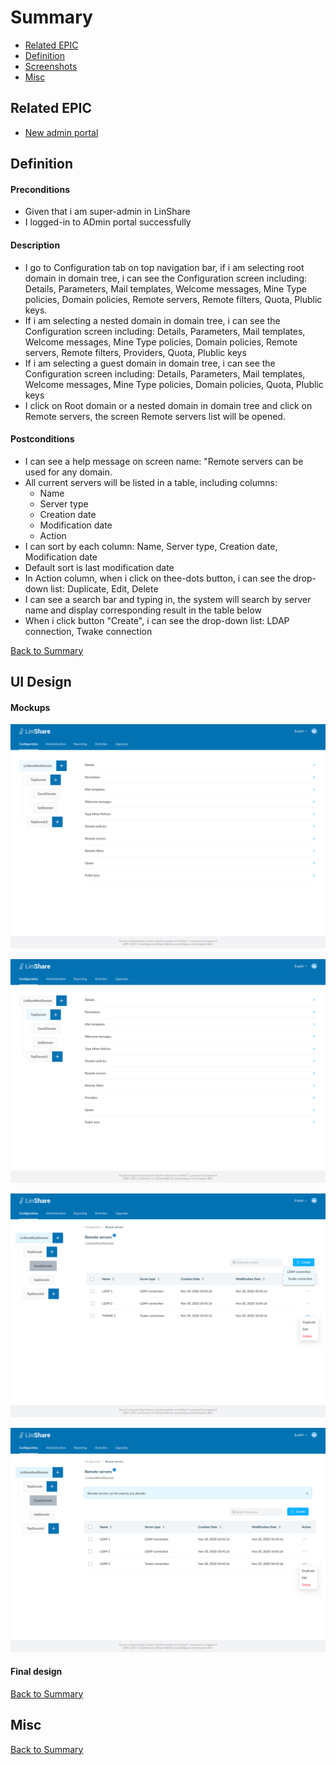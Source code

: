 # Summary

* [Related EPIC](#related-epic)
* [Definition](#definition)
* [Screenshots](#screenshots)
* [Misc](#misc)

## Related EPIC

* [New admin portal](./README.md)

## Definition

#### Preconditions

* Given that i am super-admin in LinShare 
* I logged-in to ADmin portal successfully

#### Description

- I go to Configuration tab on top navigation bar, if i am selecting root domain in domain tree, i can see the Configuration screen including: Details, Parameters, Mail templates, Welcome messages, Mine Type policies, Domain policies, Remote servers, Remote filters, Quota, Plublic keys.
- If i am selecting a nested domain in domain tree, i can see the Configuration screen including: Details, Parameters, Mail templates, Welcome messages, Mine Type policies, Domain policies, Remote servers, Remote filters, Providers, Quota, Plublic keys 
- If i am selecting a guest domain in domain tree, i can see the Configuration screen including: Details, Parameters, Mail templates, Welcome messages, Mine Type policies, Domain policies, Quota, Plublic keys 
- I click on Root domain or a nested domain in domain tree and click on Remote servers, the screen Remote servers list will be opened.

#### Postconditions

- I can see a help message on screen name: "Remote servers can be used for any domain.
- All current servers will be listed in a table, including columns: 
   - Name
   - Server type
   - Creation date
   - Modification date
   - Action
- I can sort by each column: Name, Server type, Creation date, Modification date
- Default sort is last modification date
- In Action column, when i click on thee-dots button, i can see the drop-down list: Duplicate, Edit, Delete
- I can see a search bar and typing in, the system will search by server name and display corresponding result in the table below
- When i click button "Create", i can see the drop-down list: LDAP connection, Twake connection

[Back to Summary](#summary)

## UI Design

#### Mockups

![story20](./mockups/20.1.png)

![story20](./mockups/20.2.png)

![story20](./mockups/20.3.png)

![story20](./mockups/20.4.png)

#### Final design

[Back to Summary](#summary)
## Misc

[Back to Summary](#summary)
